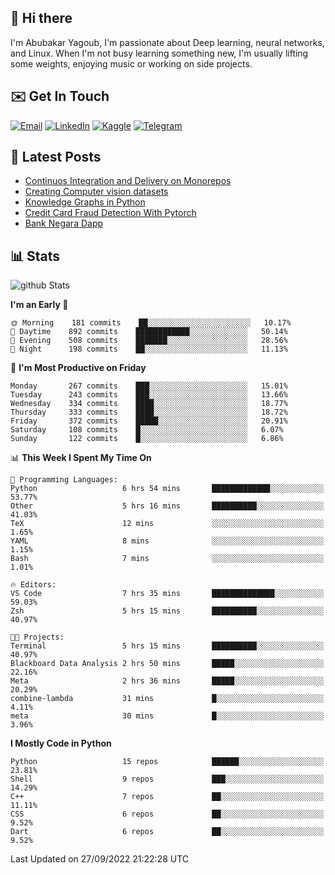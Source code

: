 ## 👋 Hi there

I'm Abubakar Yagoub, I'm passionate about Deep learning, neural networks, and
Linux. When I'm not busy learning something new, I'm usually lifting some
weights, enjoying music or working on side projects.

## ✉️ Get In Touch

[![Email](https://img.shields.io/badge/Email-f1f1f1?style=for-the-badge&logo=gmail&logoColor=0f111a)](mailto:git@blacksuan19.dev)
[![LinkedIn](https://img.shields.io/badge/LinkedIn-0077B5?style=for-the-badge&logo=linkedin&logoColor=white)](https://www.linkedin.com/in/blacksuan19/)
[![Kaggle](https://img.shields.io/badge/Kaggle-5acfff?style=for-the-badge&logo=kaggle&logoColor=white)](http://kaggle.com/abubakaryagob/)
[![Telegram](https://img.shields.io/badge/Telegram-2CA5E0?style=for-the-badge&logo=telegram&logoColor=white)](https://t.me/blacksuan19)

## 📩 Latest Posts

<!-- BLOG-POST-LIST:START -->
- [Continuos Integration and Delivery on Monorepos](http://www.blacksuan19.dev/blog/github-actions-monorepos/)
- [Creating Computer vision datasets](http://www.blacksuan19.dev/blog/creating-datasets/)
- [Knowledge Graphs in Python](http://www.blacksuan19.dev/projects/Knowledge_Graphs/)
- [Credit Card Fraud Detection With Pytorch](http://www.blacksuan19.dev/projects/credit-card-fraud-detection-with-pytorch/)
- [Bank Negara Dapp](http://www.blacksuan19.dev/projects/bank-negara/)
<!-- BLOG-POST-LIST:END -->

## 📊 Stats

![github Stats](https://github-readme-stats.vercel.app/api?username=blacksuan19&theme=github_dark&show_icons=true&count_private=true&custom_title=Github%20Stats&hide_border=true)

<!--START_SECTION:waka-->
**I'm an Early 🐤** 

```text
🌞 Morning    181 commits    ██░░░░░░░░░░░░░░░░░░░░░░░   10.17% 
🌆 Daytime    892 commits    ████████████░░░░░░░░░░░░░   50.14% 
🌃 Evening    508 commits    ███████░░░░░░░░░░░░░░░░░░   28.56% 
🌙 Night      198 commits    ██░░░░░░░░░░░░░░░░░░░░░░░   11.13%

```
📅 **I'm Most Productive on Friday** 

```text
Monday       267 commits    ███░░░░░░░░░░░░░░░░░░░░░░   15.01% 
Tuesday      243 commits    ███░░░░░░░░░░░░░░░░░░░░░░   13.66% 
Wednesday    334 commits    ████░░░░░░░░░░░░░░░░░░░░░   18.77% 
Thursday     333 commits    ████░░░░░░░░░░░░░░░░░░░░░   18.72% 
Friday       372 commits    █████░░░░░░░░░░░░░░░░░░░░   20.91% 
Saturday     108 commits    █░░░░░░░░░░░░░░░░░░░░░░░░   6.07% 
Sunday       122 commits    █░░░░░░░░░░░░░░░░░░░░░░░░   6.86%

```


📊 **This Week I Spent My Time On** 

```text
💬 Programming Languages: 
Python                   6 hrs 54 mins       █████████████░░░░░░░░░░░░   53.77% 
Other                    5 hrs 16 mins       ██████████░░░░░░░░░░░░░░░   41.03% 
TeX                      12 mins             ░░░░░░░░░░░░░░░░░░░░░░░░░   1.65% 
YAML                     8 mins              ░░░░░░░░░░░░░░░░░░░░░░░░░   1.15% 
Bash                     7 mins              ░░░░░░░░░░░░░░░░░░░░░░░░░   1.01%

🔥 Editors: 
VS Code                  7 hrs 35 mins       ██████████████░░░░░░░░░░░   59.03% 
Zsh                      5 hrs 15 mins       ██████████░░░░░░░░░░░░░░░   40.97%

🐱‍💻 Projects: 
Terminal                 5 hrs 15 mins       ██████████░░░░░░░░░░░░░░░   40.97% 
Blackboard Data Analysis 2 hrs 50 mins       █████░░░░░░░░░░░░░░░░░░░░   22.16% 
Meta                     2 hrs 36 mins       █████░░░░░░░░░░░░░░░░░░░░   20.29% 
combine-lambda           31 mins             █░░░░░░░░░░░░░░░░░░░░░░░░   4.11% 
meta                     30 mins             █░░░░░░░░░░░░░░░░░░░░░░░░   3.96%

```

**I Mostly Code in Python** 

```text
Python                   15 repos            ██████░░░░░░░░░░░░░░░░░░░   23.81% 
Shell                    9 repos             ███░░░░░░░░░░░░░░░░░░░░░░   14.29% 
C++                      7 repos             ██░░░░░░░░░░░░░░░░░░░░░░░   11.11% 
CSS                      6 repos             ██░░░░░░░░░░░░░░░░░░░░░░░   9.52% 
Dart                     6 repos             ██░░░░░░░░░░░░░░░░░░░░░░░   9.52%

```



 Last Updated on 27/09/2022 21:22:28 UTC
<!--END_SECTION:waka-->
